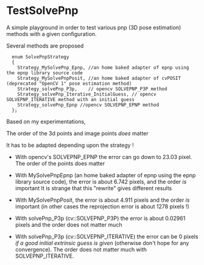 # TestSolvePnp

A simple playground in order to test various pnp (3D pose estimation) methods with a given
configuration.

Several methods are proposed
```
  enum SolvePnpStrategy
  {
    Strategy_MySolvePnp_Epnp, //an home baked adapter of epnp using the epnp library source code
    Strategy_MySolvePnpPosit, //an home baked adapter of cvPOSIT (deprecated "OpenCV 1" pose estimation method)
    Strategy_solvePnp_P3p,    // opencv SOLVEPNP_P3P method
    Strategy_solvePnp_Iterative_InitialGuess, // opencv SOLVEPNP_ITERATIVE method with an initial guess
    Strategy_solvePnp_Epnp //opencv SOLVEPNP_EPNP method
  };
```

Based on my experimentations,


The order of the 3d points and image points *does* matter

It has to be adapted depending upon the strategy !

* With opencv's SOLVEPNP_EPNP the error can go down to 23.03 pixel.
  The order of the points does matter

* With MySolvePnpEpnp (an home baked adapter of epnp using the epnp library source code),
  the error is about 6.742 pixels, and the order *is* important
  It is strange that this "rewrite" gives different results

* With MySolvePnpPosit, the error is about 4.911 pixels
   and the order *is* important (in other cases the reprojection error is about 1278 pixels !)

* With solvePnp_P3p (cv::SOLVEPNP_P3P) the error is about 0.02961 pixels and the order does not matter much

* With solvePnp_P3p (cv::SOLVEPNP_ITERATIVE) the error can be 0 pixels
  *if a good initial extrinsic guess is given* (otherwise don't hope for any convergence).
  The order does not matter much with SOLVEPNP_ITERATIVE.
